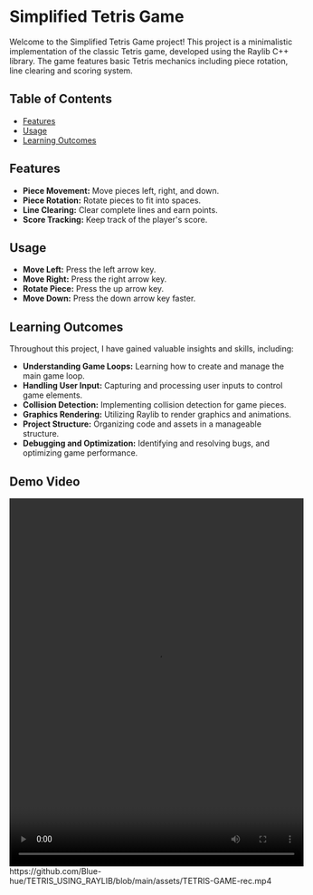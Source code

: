 # Simplified Tetris Game

Welcome to the Simplified Tetris Game project! This project is a minimalistic implementation of the classic Tetris game, developed using the Raylib C++ library. The game features basic Tetris mechanics including piece rotation, line clearing and scoring system.

## Table of Contents
- [Features](#features)
- [Usage](#usage)
- [Learning Outcomes](#learning-outcomes)

## Features

- **Piece Movement:** Move pieces left, right, and down.
- **Piece Rotation:** Rotate pieces to fit into spaces.
- **Line Clearing:** Clear complete lines and earn points.
- **Score Tracking:** Keep track of the player's score.

## Usage

- **Move Left:** Press the left arrow key.
- **Move Right:** Press the right arrow key.
- **Rotate Piece:** Press the up arrow key.
- **Move Down:** Press the down arrow key faster.

## Learning Outcomes

Throughout this project, I have gained valuable insights and skills, including:

- **Understanding Game Loops:** Learning how to create and manage the main game loop.
- **Handling User Input:** Capturing and processing user inputs to control game elements.
- **Collision Detection:** Implementing collision detection for game pieces.
- **Graphics Rendering:** Utilizing Raylib to render graphics and animations.
- **Project Structure:** Organizing code and assets in a manageable structure.
- **Debugging and Optimization:** Identifying and resolving bugs, and optimizing game performance.

## Demo Video
<video height="650" width="520" controls>
  <source src="assets/TETRIS-GAME-rec.mp4" type="video/mp4">
</video>
https://github.com/Blue-hue/TETRIS_USING_RAYLIB/blob/main/assets/TETRIS-GAME-rec.mp4


